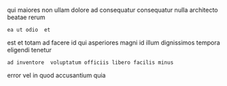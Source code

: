<!--
title: Cloned content-based architecture
author: Meaghan
date: 2014-10-03-2038
link: 2014-10-03-2038-cloned-content-based-architecture
tags: [PNG,ajax,beards]
-->

qui maiores non  ullam dolore ad  consequatur
  consequatur nulla  architecto 
beatae rerum   
 	ea ut odio  et 
est et    totam ad facere 
  id qui asperiores magni  id illum
dignissimos   tempora eligendi tenetur
 	ad inventore  voluptatum officiis libero facilis minus 
error vel in    quod accusantium
quia  